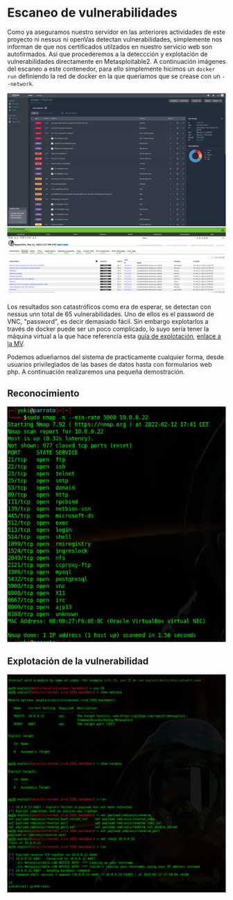 # Escaneo de vulnerabilidades

Como ya aseguramos nuestro servidor en las anteriores actividades de este proyecto ni nessus ni openVas detectan vulnerabilidades, simplemente nos informan de que nos certificados utilzados en nuestro servicio web son autofirmados. Así que procederemos a la deteccción y explotación de vulnerabilidades directamente en Metasploitable2. A continuación imágenes del escaneo a este contenedor, para ello simplemente hicimos un `docker run` definiendo la red de docker en la que queriamos que se crease con un `--network`.

![nessus](img/1.png)
![openvas](img/2.png)

Los resultados son catastróficos como era de esperar, se detectan con nessus unn total de 65 vulnerabilidades. Uno de ellos es el password de VNC, "password", es decir demasiado fácil. Sin embargo explotarlos a través de docker puede ser un poco complicado, lo suyo sería tener la máquina virtual a la que hace referencia esta [guía de explotación](https://docs.rapid7.com/metasploit/metasploitable-2-exploitability-guide/), [enlace a la MV](https://sourceforge.net/projects/metasploitable/).

Podemos adueñarnos del sistema de practicamente cualquier forma, desde usuarios privilegiados de las bases de datos hasta con formularios web php.
A continuación realizaremos una pequeña demostración.

## Reconocimiento

![nmap](img/3.png)

## Explotación de la vulnerabilidad

![metasploit](img/4.png)